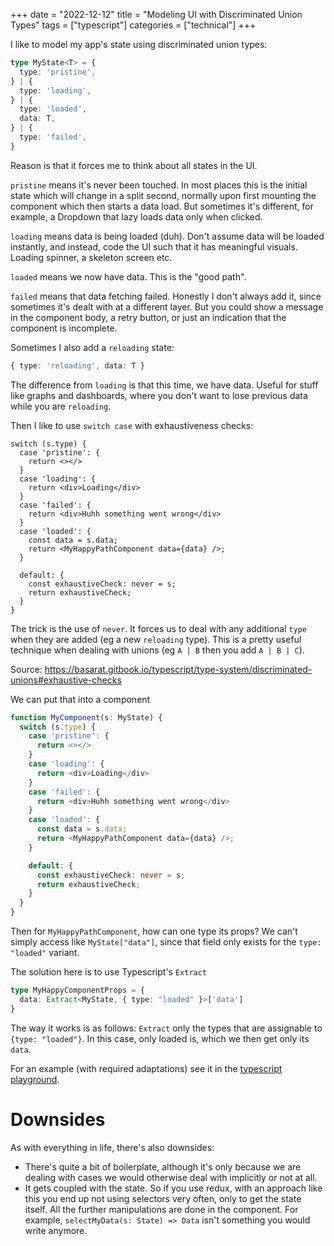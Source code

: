 
+++
date = "2022-12-12"
title = "Modeling UI with Discriminated Union Types"
tags = ["typescript"]
categories = ["technical"]
+++


I like to model my app's state using discriminated union types:

```ts
type MyState<T> = {
  type: 'pristine',
} | {
  type: 'loading',
} | {
  type: 'loaded',
  data: T,
} | {
  type: 'failed',
}
```

Reason is that it forces me to think about all states in the UI.

`pristine` means it's never been touched. In most places this is the initial state which will change in a split second, normally upon first mounting the component which then starts a data load. But sometimes it's different, for example, a Dropdown that lazy loads data only when clicked.


`loading` means data is being loaded (duh). Don't assume data will be loaded instantly, and instead, code the UI such that it has meaningful visuals. Loading spinner, a skeleton screen etc.

`loaded` means we now have data. This is the "good path".

`failed` means that data fetching failed. Honestly I don't always add it, since sometimes it's dealt with at a different layer. But you could show a message in the component body, a retry button, or just an indication that the component is incomplete.


Sometimes I also add a `reloading` state:
```ts
{ type: 'reloading', data: T }
```

The difference from `loading` is that this time, we have data. Useful for stuff like graphs and dashboards, where you don't want to lose previous data while you are `reloading`.


Then I like to use `switch case` with exhaustiveness checks:
```tsx
switch (s.type) {
  case 'pristine': {
    return <></>
  }
  case 'loading': {
    return <div>Loading</div>
  }
  case 'failed': {
    return <div>Huhh something went wrong</div>
  }
  case 'loaded': {
    const data = s.data;
    return <MyHappyPathComponent data={data} />;
  }

  default: {
    const exhaustiveCheck: never = s;
    return exhaustiveCheck;
  }
}
```

The trick is the use of `never`. It forces us to deal with any additional `type` when they are added (eg a new `reloading` type). This is a pretty useful technique when dealing with unions (eg `A | B` then you add `A | B | C`).

Source: https://basarat.gitbook.io/typescript/type-system/discriminated-unions#exhaustive-checks


We can put that into a component
```ts
function MyComponent(s: MyState) {
  switch (s.type) {
    case 'pristine': {
      return <></>
    }
    case 'loading': {
      return <div>Loading</div>
    }
    case 'failed': {
      return <div>Huhh something went wrong</div>
    }
    case 'loaded': {
      const data = s.data;
      return <MyHappyPathComponent data={data} />;
    }

    default: {
      const exhaustiveCheck: never = s;
      return exhaustiveCheck;
    }
  }
}
```

Then for `MyHappyPathComponent`, how can one type its props?
We can't simply access like `MyState["data"]`, since that field only exists for the `type: "loaded"` variant.

The solution here is to use Typescript's `Extract`

```ts
type MyHappyComponentProps = {
  data: Extract<MyState, { type: "loaded" }>['data']
}
```

The way it works is as follows: `Extract` only the types that are assignable to `{type: "loaded"}`. In this case, only loaded is, which we then get only its `data`.

For an example (with required adaptations) see it in the [typescript playground](https://www.typescriptlang.org/play?#code/C4TwDgpgBAsiDKwCGwIB4AqA+KBeKA3gFBRSiQBcUA5GAE4CWAzsAwHYTUA0RAvlAB9CJMuAhVqAGwD2SACbsA5tz6DhpcuJoz5EOStJyUSKhh78hxDWIkAzJA0l6V-IgHo3UAKpsAxtIBbAIg2YDJpKCYIaGAAC2gIAA9YpABXFgYAN2hfeN8Aayh7RyV3T0sy0mtKGjoIHQU2ZR4PKqgjZFNK3iIifzYWSORUKjhEFHQCKDYkYKoWRibeHHwrKs0JemZWDmo+AG5e21S-Vmk2WBAAYUCwc5DgAAomKk1pWyGJgEp1KqYAdwYwFyUGeADpND81m1SL4kFEaFsMrsqNCYW06sBUnQLtRqId0aQeoSoHCEVJZI1lKiRCTSJjsbiGkowaz8bSYcTCWToNRik59DS6VUGTiaAAxBwC9kkrnonnaSnOIXCqCii5wAASSDAYBAAAUULEbgE7hxQuCOkgvgTCT0OW05BB7KlJMAVcL+oMkil0qxslc8vkqBxsnQ8JFbcL1VAfWkMgGg1HORyevbjqcGOdLtrdQajSazQ9nlQAKKJYB0JC+YBoN4fFgTLiEUQ1Cm6fTLADa1Ct1AAulCOTHqCk81AwEbqFAANSRMEzYKHXhAA).

# Downsides
As with everything in life, there's also downsides:

* There's quite a bit of boilerplate, although it's only because we are dealing with cases we would otherwise deal with implicitly or not at all.
* It gets coupled with the state. So if you use redux, with an approach like this you end up not using selectors very often, only to get the state itself. All the further manipulations are done in the component. For example, `selectMyData(s: State) => Data` isn't something you would write anymore.

